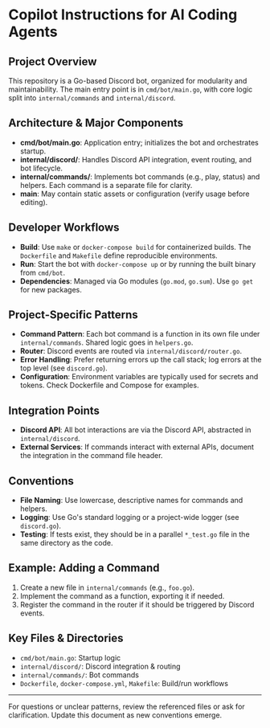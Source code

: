 # Copilot Instructions for AI Coding Agents

## Project Overview
This repository is a Go-based Discord bot, organized for modularity and maintainability. The main entry point is in `cmd/bot/main.go`, with core logic split into `internal/commands` and `internal/discord`.

## Architecture & Major Components
- **cmd/bot/main.go**: Application entry; initializes the bot and orchestrates startup.
- **internal/discord/**: Handles Discord API integration, event routing, and bot lifecycle.
- **internal/commands/**: Implements bot commands (e.g., play, status) and helpers. Each command is a separate file for clarity.
- **main**: May contain static assets or configuration (verify usage before editing).

## Developer Workflows
- **Build**: Use `make` or `docker-compose build` for containerized builds. The `Dockerfile` and `Makefile` define reproducible environments.
- **Run**: Start the bot with `docker-compose up` or by running the built binary from `cmd/bot`.
- **Dependencies**: Managed via Go modules (`go.mod`, `go.sum`). Use `go get` for new packages.

## Project-Specific Patterns
- **Command Pattern**: Each bot command is a function in its own file under `internal/commands`. Shared logic goes in `helpers.go`.
- **Router**: Discord events are routed via `internal/discord/router.go`.
- **Error Handling**: Prefer returning errors up the call stack; log errors at the top level (see `discord.go`).
- **Configuration**: Environment variables are typically used for secrets and tokens. Check Dockerfile and Compose for examples.

## Integration Points
- **Discord API**: All bot interactions are via the Discord API, abstracted in `internal/discord`.
- **External Services**: If commands interact with external APIs, document the integration in the command file header.

## Conventions
- **File Naming**: Use lowercase, descriptive names for commands and helpers.
- **Logging**: Use Go's standard logging or a project-wide logger (see `discord.go`).
- **Testing**: If tests exist, they should be in a parallel `*_test.go` file in the same directory as the code.

## Example: Adding a Command
1. Create a new file in `internal/commands` (e.g., `foo.go`).
2. Implement the command as a function, exporting it if needed.
3. Register the command in the router if it should be triggered by Discord events.

## Key Files & Directories
- `cmd/bot/main.go`: Startup logic
- `internal/discord/`: Discord integration & routing
- `internal/commands/`: Bot commands
- `Dockerfile`, `docker-compose.yml`, `Makefile`: Build/run workflows

---
For questions or unclear patterns, review the referenced files or ask for clarification. Update this document as new conventions emerge.
